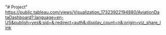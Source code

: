 "# Project" 
https://public.tableau.com/views/Visualization_17323922194880/AviationDataDashboard?:language=en-US&publish=yes&:sid=&:redirect=auth&:display_count=n&:origin=viz_share_link
